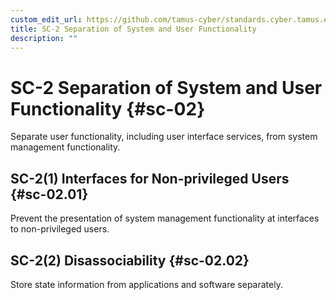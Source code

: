 ```yaml
---
custom_edit_url: https://github.com/tamus-cyber/standards.cyber.tamus.edu/tree/main/content/tamus.edu/TAMUS_profile.xml
title: SC-2 Separation of System and User Functionality
description: ""
---
```


# SC-2 Separation of System and User Functionality {#sc-02}

Separate user functionality, including user interface services, from system management functionality.

## SC-2(1) Interfaces for Non-privileged Users {#sc-02.01}

Prevent the presentation of system management functionality at interfaces to non-privileged users.

## SC-2(2) Disassociability {#sc-02.02}

Store state information from applications and software separately.

